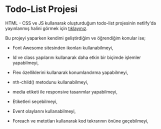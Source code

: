 # Todo-List Projesi

HTML - CSS ve JS kullanarak oluşturduğum todo-list projesinin netlify'da yayınlanmış halini görmek için [tıklayınız](https://cnc-todo-list.netlify.app/).

Bu projeyi yaparken kendimi geliştirdiğim ve öğrendiğim konular ise;

* Font Awesome sitesinden ikonları kullanabilmeyi,

* Id ve class yapılarını kullanarak daha etkin bir biçimde işlemler yapabilmeyi,

* Flex özelliklerini kullanarak konumlandırma yapabilmeyi,

* nth-child() metodunu kullanabilmeyi,

* media etiketi ile responsive tasarımlar yapabilmeyi,

* Etiketleri seçebilmeyi,

* Event olaylarını kullanabilmeyi,

* Foreach ve metotları kullanarak kod tekrarının önüne geçebilmeyi,